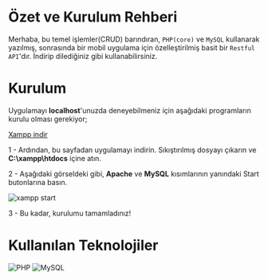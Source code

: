 # Özet ve Kurulum Rehberi

Merhaba, bu temel işlemler(CRUD) barındıran, `PHP(core)` ve `MySQL` kullanarak yazılmış, sonrasında bir mobil uygulama için özelleştirilmiş basit bir `Restful API`'dır. İndirip dilediğiniz gibi kullanabilirsiniz.


# Kurulum

Uygulamayı **localhost**'unuzda deneyebilmeniz için aşağıdaki programların kurulu olması gerekiyor;

[Xampp indir](https://www.apachefriends.org/tr/download.html)

1 - Ardından, bu sayfadan uygulamayı indirin. Sıkıştırılmış dosyayı çıkarın ve **C:\xampp\htdocs** içine atın. 

2 - Aşağıdaki görseldeki gibi, **Apache** ve **MySQL** kısımlarının yanındaki Start butonlarına basın.

![xampp start](https://www.linkpicture.com/q/Ekran-Al%C4%B1nt%C4%B1s%C4%B1_38.jpg)

3 - Bu kadar, kurulumu tamamladınız!

# Kullanılan Teknolojiler

![PHP](https://www.shareicon.net/data/256x256/2015/10/06/112719_development_512x512.png)
![MySQL](https://www.portakalyazilim.com.tr/images/uploads/Anasayfa/mysql-logo.png)
